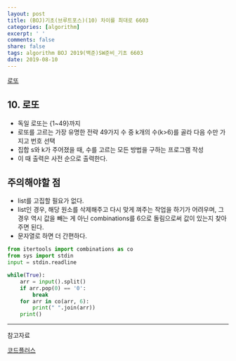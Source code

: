 ```yaml
---
layout: post
title: (BOJ)기초(브루트포스)(10) 차이를 최대로 6603
categories: [algorithm]
excerpt: ' '
comments: false
share: false
tags: algorithm BOJ 2019(백준)SW준비_기초 6603
date: 2019-08-10
---
```


[로또](https://www.acmicpc.net/problem/6603)

## 10. 로또

- 독일 로또는 {1~49}까지
- 로또를 고르는 가장 유명한 전략 49가지 수 중 k개의 수(k>6)를 골라 다음 수만 가지고 번호 선택
- 집합 s와 k가 주어졌을 때, 수를 고르는 모든 방법을 구하는 프로그램 작성
- 이 때 출력은 사전 순으로 출력한다.

## 주의해야할 점

- list를 고집할 필요가 없다.
- list인 경우, 해당 원소를 삭제해주고 다시 맞게 껴주는 작업을 하기가 어려우며, 그 경우 역시 값을 빼는 게 아닌 combinations를 6으로 돌림으로써 값이 있는지 찾아주면 된다.
- 문자열로 하면 더 간편하다.

```python
from itertools import combinations as co
from sys import stdin
input = stdin.readline

while(True):
    arr = input().split()
    if arr.pop(0) == '0':
        break
    for arr in co(arr, 6):
        print(" ".join(arr))
    print()

```

---

참고자료

[코드플러스](https://code.plus/course/32)
